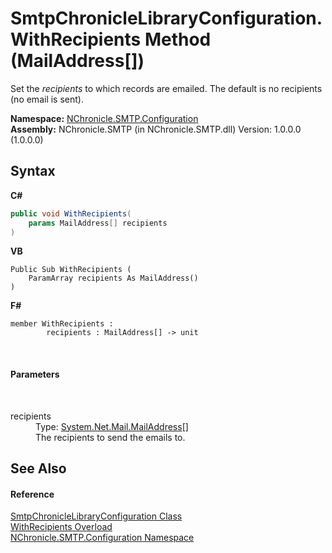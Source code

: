# SmtpChronicleLibraryConfiguration.WithRecipients Method (MailAddress[])
 

Set the *recipients* to which records are emailed. The default is no recipients (no email is sent).

**Namespace:**&nbsp;<a href="N_NChronicle_SMTP_Configuration.md">NChronicle.SMTP.Configuration</a><br />**Assembly:**&nbsp;NChronicle.SMTP (in NChronicle.SMTP.dll) Version: 1.0.0.0 (1.0.0.0)

## Syntax

**C#**<br />
``` C#
public void WithRecipients(
	params MailAddress[] recipients
)
```

**VB**<br />
``` VB
Public Sub WithRecipients ( 
	ParamArray recipients As MailAddress()
)
```

**F#**<br />
``` F#
member WithRecipients : 
        recipients : MailAddress[] -> unit 

```

<br />

#### Parameters
&nbsp;<dl><dt>recipients</dt><dd>Type: <a href="http://msdn2.microsoft.com/en-us/library/yh392kbs" target="_blank">System.Net.Mail.MailAddress</a>[]<br />The recipients to send the emails to.</dd></dl>

## See Also


#### Reference
<a href="T_NChronicle_SMTP_Configuration_SmtpChronicleLibraryConfiguration.md">SmtpChronicleLibraryConfiguration Class</a><br /><a href="Overload_NChronicle_SMTP_Configuration_SmtpChronicleLibraryConfiguration_WithRecipients.md">WithRecipients Overload</a><br /><a href="N_NChronicle_SMTP_Configuration.md">NChronicle.SMTP.Configuration Namespace</a><br />
